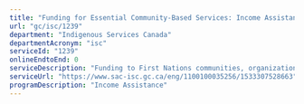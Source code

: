 ```yaml
---
title: "Funding for Essential Community-Based Services: Income Assistance"
url: "gc/isc/1239"
department: "Indigenous Services Canada"
departmentAcronym: "isc"
serviceId: "1239"
onlineEndtoEnd: 0
serviceDescription: "Funding to First Nations communities, organizations and other service providers, who are responsible for providing the Income Assistance program to their eligible on-reserve members. ISC also provides income assistance funding directly to First Nation individuals in the Yukon territory."
serviceUrl: "https://www.sac-isc.gc.ca/eng/1100100035256/1533307528663"
programDescription: "Income Assistance"
---
```

